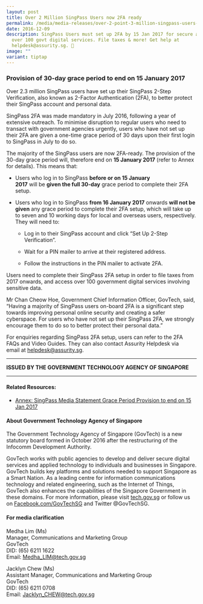 ```yaml
---
layout: post
title: Over 2 Million SingPass Users now 2FA ready
permalink: /media/media-releases/over-2-point-3-million-singpass-users-now-2fa-ready/
date: 2016-12-09
description: SingPass Users must set up 2FA by 15 Jan 2017 for secure access to
  over 100 govt digital services. File taxes & more! Get help at
  helpdesk@assurity.sg. 🔐
image: ""
variant: tiptap
---
```

<h3>Provision of&nbsp;30-day&nbsp;grace period to end on 15 January 2017</h3>
<p>Over 2.3 million SingPass users have set up their SingPass 2-Step Verification,
also known as 2-Factor Authentication (2FA),&nbsp;to better protect their
SingPass account and personal data.</p>
<p>SingPass 2FA was made mandatory in July 2016, following a year of extensive
outreach. To minimise disruption to regular users who need to transact
with government agencies urgently, users who have not set up their 2FA
are given a one-time grace period of 30 days upon their first login to
SingPass in July to do so.</p>
<p>The majority of the SingPass users are now 2FA-ready. The provision of
the 30-day grace period will,&nbsp;therefore&nbsp;end on&nbsp;<strong>15 January 2017</strong>&nbsp;(refer
to Annex for details).&nbsp;This&nbsp;means that:</p>
<ul data-tight="true" class="tight">
<li>
<p>Users who log in to SingPass&nbsp;<strong>before or on 15 January 2017</strong>&nbsp;will&nbsp;be&nbsp;<strong>given&nbsp;the&nbsp;full&nbsp;30-day</strong>&nbsp;grace
period to complete their 2FA setup.</p>
</li>
<li>
<p>Users who log in to SingPass&nbsp;<strong>from 16 January 2017</strong>&nbsp;onwards&nbsp;<strong>will not&nbsp;be given</strong>&nbsp;any
grace period to complete their 2FA setup, which will take up to seven and&nbsp;10&nbsp;working
days for local and overseas users, respectively. They will need to:</p>
<ul data-tight="true" class="tight">
<li>
<p>Log in to their SingPass account and click “Set Up 2-Step Verification”.</p>
</li>
<li>
<p>Wait&nbsp;for a PIN mailer to arrive at their registered address.</p>
</li>
<li>
<p>Follow the instructions in the PIN mailer to activate 2FA.</p>
</li>
</ul>
</li>
</ul>
<p>Users&nbsp;need to complete their SingPass 2FA setup&nbsp;in order&nbsp;to
file taxes&nbsp;from 2017 onwards,&nbsp;and access over 100 government
digital services involving sensitive data.</p>
<p>Mr Chan Cheow Hoe, Government Chief Information Officer, GovTech, said,
“Having&nbsp;a majority of&nbsp;SingPass users on-board 2FA is a significant
step towards improving personal online security and creating a safer cyberspace.
For users who have not set up their SingPass 2FA, we strongly encourage
them to do so&nbsp;to better protect their personal data.”</p>
<p>For enquiries regarding SingPass 2FA setup, users can refer to the 2FA
FAQs and Video Guides.&nbsp;They can also&nbsp;contact Assurity Helpdesk
via email&nbsp;at <a href="https://www.tech.gov.sg/files/media/media-releases/2016/12/SingPass%20Media%20Statement%20Grace%20Period%20Provision%20to%20end%20on%2015%20Jan%202017.pdf" rel="noopener noreferrer nofollow" target="_blank">helpdesk@assurity.sg</a>.</p>
<hr>
<p><strong>ISSUED BY THE GOVERNMENT TECHNOLOGY AGENCY OF SINGAPORE</strong>
</p>
<hr>
<h4>Related Resources:</h4>
<ul data-tight="true" class="tight">
<li>
<p><a href="/files/media/media-releases/Annex__SingPass_Media_Statement_Grace_Period_Provision_to_end_on_15_Jan_2017.pdf" rel="noopener noreferrer nofollow" target="_blank">Annex: SingPass Media Statement Grace Period Provision to end on 15 Jan 2017</a>
</p>
</li>
</ul>
<h4>About Government Technology Agency of Singapore</h4>
<p>The Government Technology Agency of Singapore (GovTech) is a new statutory
board formed in October 2016 after the restructuring of the Infocomm Development
Authority.</p>
<p>GovTech works with public agencies to develop and deliver secure digital
services and applied technology to individuals and businesses in Singapore.
GovTech builds key platforms and solutions&nbsp;needed&nbsp;to support
Singapore as a Smart Nation. As a leading centre for information communications
technology and related engineering, such as the Internet of Things, GovTech
also enhances the capabilities of the Singapore Government in these domains.
For more information, please visit <a href="https://www.tech.gov.sg/files/media/media-releases/2016/12/SingPass%20Media%20Statement%20Grace%20Period%20Provision%20to%20end%20on%2015%20Jan%202017.pdf" rel="noopener noreferrer nofollow" target="_blank">tech.gov.sg</a> or
follow us on <a href="https://www.tech.gov.sg/files/media/media-releases/2016/12/SingPass%20Media%20Statement%20Grace%20Period%20Provision%20to%20end%20on%2015%20Jan%202017.pdf" rel="noopener noreferrer nofollow" target="_blank">Facebook.com/GovTechSG</a> and
Twitter @GovTechSG.</p>
<h4>For media clarification</h4>
<p>Medha Lim (Ms)
<br>Manager, Communications and Marketing Group
<br>GovTech
<br>DID: (65) 6211 1622
<br>Email: <a href="https://www.tech.gov.sg/files/media/media-releases/2016/12/SingPass%20Media%20Statement%20Grace%20Period%20Provision%20to%20end%20on%2015%20Jan%202017.pdf" rel="noopener noreferrer nofollow" target="_blank">Medha_LIM@tech.gov.sg</a>
</p>
<p>Jacklyn Chew (Ms)
<br>Assistant Manager, Communications and Marketing Group
<br>GovTech
<br>DID: (65) 6211 0708
<br>Email: <a href="https://www.tech.gov.sg/files/media/media-releases/2016/12/SingPass%20Media%20Statement%20Grace%20Period%20Provision%20to%20end%20on%2015%20Jan%202017.pdf" rel="noopener noreferrer nofollow" target="_blank">Jacklyn_CHEW@tech.gov.sg</a>
</p>
<p></p>